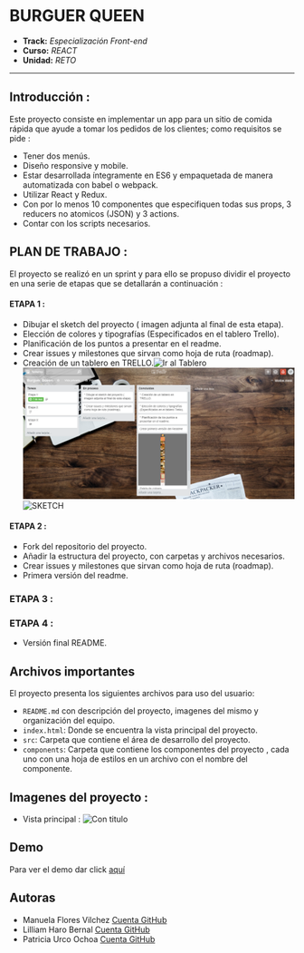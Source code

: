 
# BURGUER QUEEN

* **Track:** _Especialización Front-end_
* **Curso:** _REACT_
* **Unidad:** _RETO_

***

## Introducción :
Este proyecto consiste en implementar un app para un sitio de comida rápida que ayude a tomar los pedidos de los clientes; como requisitos se pide : 
* Tener dos menús.
* Diseño responsive y mobile.
* Estar desarrollada íntegramente en ES6 y empaquetada de manera automatizada con babel o webpack.
* Utilizar React y Redux.
* Con por lo menos 10 componentes que especifiquen todas sus props, 3 reducers no atomicos (JSON) y 3 actions.
* Contar con los scripts necesarios.


## PLAN DE TRABAJO : 

El proyecto se realizó en un sprint y para ello se propuso dividir el proyecto en una serie de etapas que se detallarán a continuación :

#### ETAPA 1 : 
* Dibujar el sketch del proyecto ( imagen adjunta al final de esta etapa).
* Elección de colores y tipografías (Especificados en el tablero Trello).
* Planificación de los puntos a  presentar en el readme.
* Crear issues y milestones que sirvan como hoja de ruta (roadmap).
* Creación de un tablero  en TRELLO.![Ir al Tablero](https://trello.com/b/wAgD5QC7/burguer-queen)
![Tablero de planificaión en Trello](assets/images/trello.png)
![SKETCH]()

#### ETAPA 2 :

* Fork del repositorio del proyecto.
* Añadir la estructura del proyecto, con carpetas y archivos necesarios.
* Crear issues y milestones que sirvan como hoja de ruta (roadmap).
* Primera versión del readme.

### ETAPA 3 :


### ETAPA 4 :

* Versión final README.

## Archivos importantes

El proyecto presenta los siguientes archivos para uso del usuario:

* `README.md` con descripción del proyecto, imagenes del mismo y organización del equipo.
* `index.html`: Donde se encuentra la vista principal del proyecto.
* `src`: Carpeta que contiene el área de desarrollo del proyecto. 
* `components`: Carpeta que contiene los componentes del proyecto , cada uno con una hoja de estilos en un archivo con el nombre del componente.

## Imagenes del proyecto :

* Vista principal :
![Con titulo]()

## Demo
Para ver el demo dar click [aquí]( "titulo")


## Autoras

* Manuela Flores Vilchez [Cuenta GitHub ](https://github.com/ManuelaFlores "titulo")
* Lilliam Haro Bernal [Cuenta GitHub ]( https://github.com/LilliamHaro "titulo")
* Patricia Urco Ochoa [Cuenta GitHub ](https://github.com/Patty8909 "titulo")

